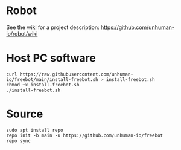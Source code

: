 # Robot

See the wiki for a project description: https://github.com/unhuman-io/robot/wiki

# Host PC software

```shell
curl https://raw.githubusercontent.com/unhuman-io/freebot/main/install-freebot.sh > install-freebot.sh
chmod +x install-freebot.sh
./install-freebot.sh
```

# Source

```shell
sudo apt install repo
repo init -b main -u https://github.com/unhuman-io/freebot
repo sync
```
